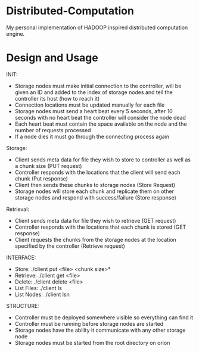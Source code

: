 # Distributed-Computation
My personal implementation of HADOOP inspired distributed computation engine.

# Design and Usage

INIT:
 - Storage nodes must make initial connection to the controller, will be given an ID and added to the index of storage nodes and tell the controller its host (how to reach it)
 - Connection locations must be updated manually for each file
 - Storage nodes must send a heart beat every 5 seconds, after 10 seconds with no heart beat the controller will consider the node dead
 - Each heart beat must contain the space available on the node and the number of requests processed
 - If a node dies it must go through the connecting process again
 
Storage:
 - Client sends meta data for file they wish to store to controller as well as a chunk size (PUT request)
 - Controller responds with the locations that the client will send each chunk (Put response)
 - Client then sends these chunks to storage nodes (Store Request)
 - Storage nodes will store each chunk and replicate them on other storage nodes and respond with success/failure (Store response)
  
Retrieval:
 - Client sends meta data for file they wish to retrieve (GET request)
 - Controller responds with the locations that each chunk is stored (GET response)
 - Client requests the chunks from the storage nodes at the location specified by the controller (Retrieve request)

INTERFACE:
 - Store: ./client put \<file\> \<chunk size\>*
 - Retrieve: ./client get \<file\>
 - Delete: ./client delete \<file\>
 - List Files: ./client ls
 - List Nodes: ./client lsn
 
STRUCTURE:
 - Controller must be deployed somewhere visible so everything can find it
 - Controller must be running before storage nodes are started
 - Storage nodes have the ability it communicate with any other storage node
 - Storage nodes must be started from the root directory on orion
